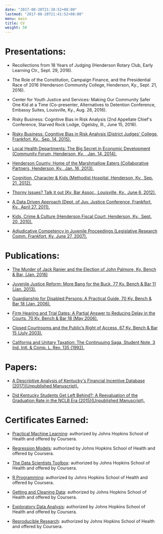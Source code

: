 ```yaml
---
date: "2017-08-20T21:38:52+08:00"
lastmod: "2017-08-28T21:41:52+08:00"
menu: main
title: CV
weight: 50
---
```


<div id="cv">
    <h1>Presentations:</h1>
    <ul class="posts">
        <p>
            <li>Recollections from 18 Years of Judging (Henderson Rotary Club, Early Learning Ctr., Sept. 29, 2016).</li>
        </p>
            <li>The Role of the Constitution, Campaign Finance, and the Presidential Race of 2016 (Henderson Community College, Henderson, Ky., Sept. 21, 2016).</li>
        <p>
            <li>Center for Youth Justice and Services: Making Our Community Safer One Kid at a Time (Co-presenter, Alternatives to Detention Conference, Embassy Suites, Louisville, Ky., Aug. 26, 2016).</li>
        </p>
        <p>
            <li>Risky Business: Cognitive Bias in Risk Analysis (2nd Appellate Chief's Conference, Starved Rock Lodge, Ogelsby, Ill., June 15, 2016).</li>
        </p>
        <p>
            <li><a target="_blank" href="https://drive.google.com/file/d/0B7aukJ6baNLgYlVYUFZlRlpETHM/view?usp=sharing">Risky Business: Cognitive Bias in Risk Analysis (District Judges' College, Frankfort, Ky., Sep. 14, 2015).</a></li>
        </p>
        <p>
            <li><a target="_blank" href="https://docs.google.com/presentation/d/1i-tWRcuTSD1OnXAeoI7mSneBpc5QFdRU4Fx5K5OmYmE/edit#slide=id.g26421a98a_00">Local Health Departments: The Big Secret in Economic Development (Community Forum, Henderson, Ky. , Jan. 14, 2014).</a></li>
        </p>
        <li><a target="_blank" href="https://docs.google.com/presentation/d/16P8eewfmKbd6YpBz7twFz3OQxiXNJ44dzAHXPQ0aSno/edit#slide=id.g7f6beeac_0_0">Henderson County: Home of the Marshmallow Eaters (Collaborative Partners, Henderson, Ky.,  Jan. 16, 2013). </a></li>
        <p>
            <li><a target="_blank" href="https://docs.google.com/presentation/d/1ac3DqJ2_V73tM7dMXNIu1oL2QA66bR_R3ggCWShRBmk/edit#slide=id.p">Cognition, Character & Kids (Methodist Hospital, Henderson, Ky.,  Sep. 21, 2012).</a></li>
        </p>
        <p>
            <li><a target="_blank" href="https://docs.google.com/presentation/d/1Gp66TWKHVUYpI0omRpcHrr-jEzbPqm_jHVPKPKsyiFA/edit#slide=id.g3b8ff03_4_55">Thorny Issues? Talk it out (Ky. Bar Assoc., Louisville, Ky.,  June 6, 2012).</a></li>
        </p>
        <p>
            <li><a target="_blank" href="https://docs.google.com/presentation/d/19CUwaLVtqpF9e8VplMKR0lxbtwWLu3CZPfUGn4F6QMc/edit#slide=id.i0">A Data Driven Approach (Dept. of Juv. Justice Conference, Frankfort, Ky., April 27, 2011).</a></li>
        </p>
        <p>
            <li><a target="_blank" href="https://docs.google.com/presentation/d/1UO7T3q20ArXKVDUgfvqAXL39EY7nTBlm8f-yT0bpjk8/edit#slide=id.i0">Kids, Crime & Culture (Henderson Fiscal Court,  Henderson, Ky., Sept. 20, 2010).</a></li>
        </p>
        <p>
            <li><a target="_blank" href="https://docs.google.com/file/d/0B7aukJ6baNLgSDEwSDZQbDRsSHc/edit">Adjudicative Competency in Juvenile Proceedings (Legislative Research Comm. Frankfort, Ky, June 27, 2007).</a></li>
        </p>
    </ul>
    <h1>Publications:</h1>
    <ul>
        <p>
                <li>
                        <a target="_blank" href="https://c.ymcdn.com/sites/www.kybar.org/resource/resmgr/Benchbar/Hot_Topics/BB_Jan_2016_HT_Wiederstein.pdf">The Murder of Jack Ranier and the Election of John Palmore, Ky. Bench & Bar, (Jan. 2016)</a>
                </li>
        </p>
        <p>
            <li>
                <a target="_blank" href="https://docs.google.com/file/d/0B7aukJ6baNLgaXFKamEwclhGbmc/edit">Juvenile Justice Reform:  More Bang for the Buck,  77 Ky. Bench & Bar 11 (Jan. 2013).</a>
            </li>
        </p>
        <p>
            <li>
                <a target="_blank" href="https://docs.google.com/file/d/0B7aukJ6baNLgZkV4VFkyb3BnQm8/edit">Guardianship for Disabled Persons:  A Practical Guide, 70 Ky. Bench & Bar 18 (Jan. 2006).</a>
            </li>
        </p>
        <p>
            <li>
                <a target="_blank" href="https://docs.google.com/file/d/0B7aukJ6baNLgV3dpRkIzd1Y2QlE/edit">Firm Hearing and Trial Dates:  A Partial Answer to Reducing Delay in the Courts, 70 Ky. Bench & Bar 18 (May 2006).</a>
            </li>
        </p>
        <p>
            <li>
                <a target="_blank" href="https://docs.google.com/file/d/0B7aukJ6baNLgMHZxNzdvcTFWT00/edit">Closed Courtrooms and the Public’s Right of Access, 67 Ky. Bench & Bar 15 (July 2003).</a>
            </li>
        </p>
        <p>
            <li>
                <a target="_blank" href="https://docs.google.com/file/d/0B7aukJ6baNLgdng4NXpEczJ6WDg/edit">California and Unitary Taxation: The Continuuing Saga, Student Note, 3 Ind. Intl. & Comp. L. Rev. 135 (1992).</a>
            </li>
        </p>

</ul>
        <h1>Papers:</h1>
<ul>
        <p>
                <li>
                        <a target="_blank" href="http://bit.ly/2uk8t85">A Descriptive Analysis of Kentucky's Financial Incentive Database (2017)(Unpublished Manuscript).</a>
                </li>
        </p>
        <p>
                    <li>
                        <a target="_blank" href="http://bit.ly/2tmqDSE">Did Kentucky Students Get Left Behind?: A Reevaluation of the Graduation Rate in the NCLB Era (2015)(Unpublished Manuscript).</a>
                    </li>
        </p>
</ul>
        <h1>Certificates Earned:</h1>
<ul>
        <p>
            <li>
                <a target="_blank" href="https://drive.google.com/file/d/0B7aukJ6baNLgSk14TlNFbXM3OVU/view?usp=sharing">Practical Machine Learning</a>: authorized by Johns Hopkins School of Health and offered by Coursera.
            </li>
        </p>
        <p>
            <li>
                <a target="_blank" href="https://drive.google.com/file/d/0B7aukJ6baNLgVXhoQ0dKYlNoTVU/view?usp=sharing">Regression Models</a>: authorized by Johns Hopkins School of Health and offered by Coursera.
            </li>
        </p>
        <p>
            <li>
                <a target="_blank" href="https://drive.google.com/file/d/0B7aukJ6baNLgU3RhT3diQ0tDTW8/view?usp=sharing">The Data Scientists Toolbox</a>: authorized by Johns Hopkins School of Health and offered by Coursera.
            </li>
        </p>
        <p>
            <li>
                <a target="_blank" href="https://drive.google.com/file/d/0B7aukJ6baNLgZ0x5V0VBTzRabXc/view?usp=sharing">R Programming</a>: authorized by Johns Hopkins School of Health and offered by Coursera.
            </li>
        </p>
        <p>
            <li>
                <a target="_blank" href="https://drive.google.com/file/d/0B7aukJ6baNLgUmhWNEVjNWxlUWs/view?usp=sharing">Getting and Cleaning Data</a>: authorized by Johns Hopkins School of Health and offered by Coursera.
            </li>
        </p>
        <p>
                <li>
                  <a target="_blank" href = "https://drive.google.com/file/d/0B7aukJ6baNLgc09yQXE1SVlOM3M/view?usp=sharing">Exploratory Data Analysis</a>: authorized by Johns Hopkins School of Health and offered by Coursera.
                </li>
        </p>
        <p>
                <li>
                  <a target="_blank" href = "https://drive.google.com/file/d/0B7aukJ6baNLgeDU3NExaTlFjSjA/view?usp=sharing">Reproducible Research</a>: authorized by Johns Hopkins School of Health and offered by Coursera.
                </li>
        </p>
 </ul>
</div>
